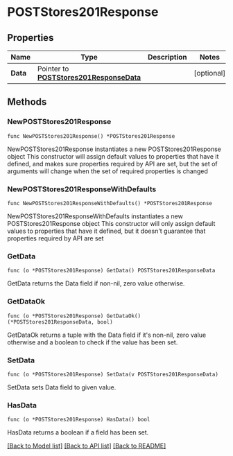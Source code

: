 # POSTStores201Response

## Properties

Name | Type | Description | Notes
------------ | ------------- | ------------- | -------------
**Data** | Pointer to [**POSTStores201ResponseData**](POSTStores201ResponseData.md) |  | [optional] 

## Methods

### NewPOSTStores201Response

`func NewPOSTStores201Response() *POSTStores201Response`

NewPOSTStores201Response instantiates a new POSTStores201Response object
This constructor will assign default values to properties that have it defined,
and makes sure properties required by API are set, but the set of arguments
will change when the set of required properties is changed

### NewPOSTStores201ResponseWithDefaults

`func NewPOSTStores201ResponseWithDefaults() *POSTStores201Response`

NewPOSTStores201ResponseWithDefaults instantiates a new POSTStores201Response object
This constructor will only assign default values to properties that have it defined,
but it doesn't guarantee that properties required by API are set

### GetData

`func (o *POSTStores201Response) GetData() POSTStores201ResponseData`

GetData returns the Data field if non-nil, zero value otherwise.

### GetDataOk

`func (o *POSTStores201Response) GetDataOk() (*POSTStores201ResponseData, bool)`

GetDataOk returns a tuple with the Data field if it's non-nil, zero value otherwise
and a boolean to check if the value has been set.

### SetData

`func (o *POSTStores201Response) SetData(v POSTStores201ResponseData)`

SetData sets Data field to given value.

### HasData

`func (o *POSTStores201Response) HasData() bool`

HasData returns a boolean if a field has been set.


[[Back to Model list]](../README.md#documentation-for-models) [[Back to API list]](../README.md#documentation-for-api-endpoints) [[Back to README]](../README.md)


